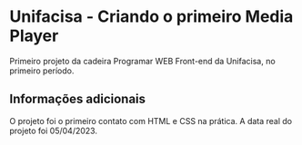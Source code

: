 # Unifacisa - Criando o primeiro Media Player

Primeiro projeto da cadeira Programar WEB Front-end da Unifacisa, no primeiro período.

## Informações adicionais

O projeto foi o primeiro contato com HTML e CSS na prática.
A data real do projeto foi 05/04/2023.
